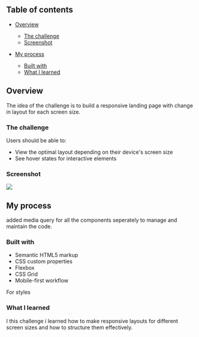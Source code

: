 

## Table of contents

- [Overview](#overview)
  - [The challenge](#the-challenge)
  - [Screenshot](#screenshot)
  
- [My process](#my-process)
  - [Built with](#built-with)
  - [What I learned](#what-i-learned)




## Overview

The idea of the challenge is to build a responsive landing page with change in layout for each screen size.

### The challenge

Users should be able to:

- View the optimal layout depending on their device's screen size
- See hover states for interactive elements

### Screenshot

![](./assets/screenshot-2.png.jpg)





## My process

added media query for all the components seperately to manage and maintain the code.

### Built with

- Semantic HTML5 markup
- CSS custom properties
- Flexbox
- CSS Grid
- Mobile-first workflow

For styles



### What I learned

I this challenge i learned how to make responsive layouts for different screen sizes and how to structure them effectively.








